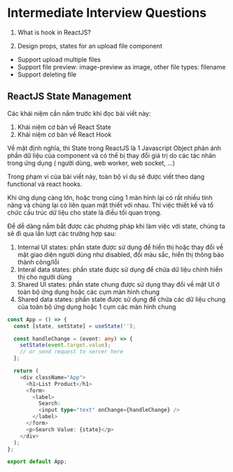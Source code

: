 # Intermediate Interview Questions

1. What is hook in ReactJS?

2. Design props, states for an upload file component

- Support upload multiple files
- Support file preview: image-preview as image, other file types: filename
- Support deleting file

## ReactJS State Management

Các khái niệm cần nắm trước khi đọc bài viết này:

1. Khái niệm cơ bản về React State
2. Khái niệm cơ bản về React Hook

Về mặt định nghĩa, thì State trong ReactJS là 1 Javascript Object phản ánh phần dữ liệu của component và có thể bị thay đổi giá trị do các tác nhân trong ứng dụng ( người dùng, web worker, web socket, ...)

Trong phạm vi của bài viết này, toàn bộ ví dụ sẽ được viết theo dạng functional và react hooks.

Khi ứng dụng càng lớn, hoặc trong cùng 1 màn hình lại có rất nhiều tính năng và chúng lại có liên quan mật thiết với nhau. Thì việc thiết kế và tổ chức cấu trúc dữ liệu cho state là điều tối quan trọng.

Để dễ dàng nắm bắt được các phương pháp khi làm việc với state, chúng ta sẽ đi qua lần lượt các trường hợp sau:

1. Internal UI states: phần state được sử dụng để hiển thị hoặc thay đổi về mặt giao diện người dùng như disabled, đổi màu sắc, hiển thị thông báo thành công/lỗi
2. Interal data states: phần state được sử dụng để chứa dữ liệu chính hiển thị cho người dùng
3. Shared UI states: phần state chung được sử dụng thay đổi về mặt UI ở toàn bộ ứng dụng hoặc các cụm màn hình chung
4. Shared data states: phần state được sử dụng để chứa các dữ liệu chung của toàn bộ ứng dụng hoặc 1 cụm các màn hình chung

```ts
const App = () => {
  const [state, setState] = useState('');

  const handleChange = (event: any) => {
    setState(event.target.value);
    // or send request to server here
  };

  return (
    <div className="App">
      <h1>List Product</h1>
      <form>
        <label>
          Search:
          <input type="text" onChange={handleChange} />
        </label>
      </form>
      <p>Search Value: {state}</p>
    </div>
  );
};

export default App;
```
